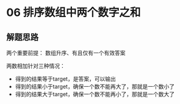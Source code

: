 # 06 排序数组中两个数字之和

## 解题思路
两个重要前提： 数组升序、有且仅有一个有效答案  

两数相加针对三种情况：
- 得到的结果等于target，是答案，可以输出
- 得到的结果小于target，确保一个数不能再大了，那就是一个数小了
- 得到的结果大于target，确保一个数不能再小了，那就是一个数大了
